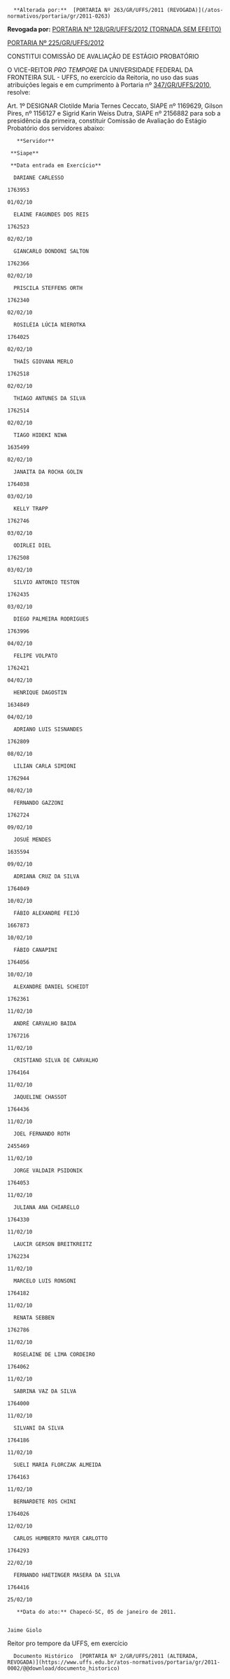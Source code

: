       **Alterada por:**  [PORTARIA Nº 263/GR/UFFS/2011 (REVOGADA)](/atos-normativos/portaria/gr/2011-0263) 

 **Revogada por:**  [PORTARIA Nº 128/GR/UFFS/2012 (TORNADA SEM EFEITO)](/atos-normativos/portaria/gr/2012-0128) 

  [PORTARIA Nº 225/GR/UFFS/2012](/atos-normativos/portaria/gr/2012-0225) 

   CONSTITUI COMISSÃO DE AVALIAÇÃO DE ESTÁGIO PROBATÓRIO  

O VICE-REITOR  *PRO TEMPORE*  DA UNIVERSIDADE FEDERAL DA FRONTEIRA SUL - UFFS, no exercício da Reitoria, no uso das suas atribuições legais e em cumprimento à Portaria nº  [347/GR/UFFS/2010,](https://www.uffs.edu.br/atos-normativos/portaria/gr/2010-0347) resolve:

 Art. 1º DESIGNAR Clotilde Maria Ternes Ceccato, SIAPE nº 1169629, Gilson Pires, nº 1156127 e Sigrid Karin Weiss Dutra, SIAPE nº 2156882 para sob a presidência da primeira, constituir Comissão de Avaliação do Estágio Probatório dos servidores abaixo:

       **Servidor**  

     **Siape**  

     **Data entrada em Exercício**  

      DARIANE CARLESSO 

    1763953 

    01/02/10 

      ELAINE FAGUNDES DOS REIS 

    1762523 

    02/02/10 

      GIANCARLO DONDONI SALTON 

    1762366 

    02/02/10 

      PRISCILA STEFFENS ORTH 

    1762340 

    02/02/10 

      ROSILÉIA LÚCIA NIEROTKA 

    1764025 

    02/02/10 

      THAÍS GIOVANA MERLO 

    1762518 

    02/02/10 

      THIAGO ANTUNES DA SILVA 

    1762514 

    02/02/10 

      TIAGO HIDEKI NIWA 

    1635499 

    02/02/10 

      JANAITA DA ROCHA GOLIN 

    1764038 

    03/02/10 

      KELLY TRAPP 

    1762746 

    03/02/10 

      ODIRLEI DIEL 

    1762508 

    03/02/10 

      SILVIO ANTONIO TESTON 

    1762435 

    03/02/10 

      DIEGO PALMEIRA RODRIGUES 

    1763996 

    04/02/10 

      FELIPE VOLPATO 

    1762421 

    04/02/10 

      HENRIQUE DAGOSTIN 

    1634849 

    04/02/10 

      ADRIANO LUIS SISNANDES 

    1762809 

    08/02/10 

      LILIAN CARLA SIMIONI 

    1762944 

    08/02/10 

      FERNANDO GAZZONI 

    1762724 

    09/02/10 

      JOSUÉ MENDES 

    1635594 

    09/02/10 

      ADRIANA CRUZ DA SILVA 

    1764049 

    10/02/10 

      FÁBIO ALEXANDRE FEIJÓ 

    1667873 

    10/02/10 

      FÁBIO CANAPINI 

    1764056 

    10/02/10 

      ALEXANDRE DANIEL SCHEIDT 

    1762361 

    11/02/10 

      ANDRÉ CARVALHO BAIDA 

    1767216 

    11/02/10 

      CRISTIANO SILVA DE CARVALHO 

    1764164 

    11/02/10 

      JAQUELINE CHASSOT 

    1764436 

    11/02/10 

      JOEL FERNANDO ROTH 

    2455469 

    11/02/10 

      JORGE VALDAIR PSIDONIK 

    1764053 

    11/02/10 

      JULIANA ANA CHIARELLO 

    1764330 

    11/02/10 

      LAUCIR GERSON BREITKREITZ 

    1762234 

    11/02/10 

      MARCELO LUIS RONSONI 

    1764182 

    11/02/10 

      RENATA SEBBEN 

    1762786 

    11/02/10 

      ROSELAINE DE LIMA CORDEIRO 

    1764062 

    11/02/10 

      SABRINA VAZ DA SILVA 

    1764000 

    11/02/10 

      SILVANI DA SILVA 

    1764186 

    11/02/10 

      SUELI MARIA FLORCZAK ALMEIDA 

    1764163 

    11/02/10 

      BERNARDETE ROS CHINI 

    1764026 

    12/02/10 

      CARLOS HUMBERTO MAYER CARLOTTO 

    1764293 

    22/02/10 

      FERNANDO HAETINGER MASERA DA SILVA 

    1764416 

    25/02/10 

       **Data do ato:** Chapecó-SC, 05 de janeiro de 2011.   
 

    Jaime Giolo   
 Reitor pro tempore da UFFS, em exercício 

      Documento Histórico  [PORTARIA Nº 2/GR/UFFS/2011 (ALTERADA, REVOGADA)](https://www.uffs.edu.br/atos-normativos/portaria/gr/2011-0002/@@download/documento_historico)     
      